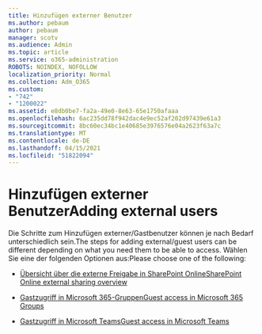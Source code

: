 ```yaml
---
title: Hinzufügen externer Benutzer
ms.author: pebaum
author: pebaum
manager: scotv
ms.audience: Admin
ms.topic: article
ms.service: o365-administration
ROBOTS: NOINDEX, NOFOLLOW
localization_priority: Normal
ms.collection: Adm_O365
ms.custom:
- "742"
- "1200022"
ms.assetid: e8db0be7-fa2a-49e0-8e63-65e1750afaaa
ms.openlocfilehash: 6ac235dd78f942dac4e9ec52af202d97439e61a3
ms.sourcegitcommit: 8bc60ec34bc1e40685e3976576e04a2623f63a7c
ms.translationtype: MT
ms.contentlocale: de-DE
ms.lasthandoff: 04/15/2021
ms.locfileid: "51822094"
---
```

# <a name="adding-external-users"></a><span data-ttu-id="de64d-102">Hinzufügen externer Benutzer</span><span class="sxs-lookup"><span data-stu-id="de64d-102">Adding external users</span></span>

<span data-ttu-id="de64d-103">Die Schritte zum Hinzufügen externer/Gastbenutzer können je nach Bedarf unterschiedlich sein.</span><span class="sxs-lookup"><span data-stu-id="de64d-103">The steps for adding external/guest users can be different depending on what you need them to be able to access.</span></span> <span data-ttu-id="de64d-104">Wählen Sie eine der folgenden Optionen aus:</span><span class="sxs-lookup"><span data-stu-id="de64d-104">Please choose one of the following:</span></span>
  
- [<span data-ttu-id="de64d-105">Übersicht über die externe Freigabe in SharePoint Online</span><span class="sxs-lookup"><span data-stu-id="de64d-105">SharePoint Online external sharing overview</span></span>](https://docs.microsoft.com/sharepoint/external-sharing-overview)

- [<span data-ttu-id="de64d-106">Gastzugriff in Microsoft 365-Gruppen</span><span class="sxs-lookup"><span data-stu-id="de64d-106">Guest access in Microsoft 365 Groups</span></span>](https://support.office.com/article/guest-access-in-office-365-groups-bfc7a840-868f-4fd6-a390-f347bf51aff6)

- [<span data-ttu-id="de64d-107">Gastzugriff in Microsoft Teams</span><span class="sxs-lookup"><span data-stu-id="de64d-107">Guest access in Microsoft Teams</span></span>](https://docs.microsoft.com/microsoftteams/guest-access-checklist)

